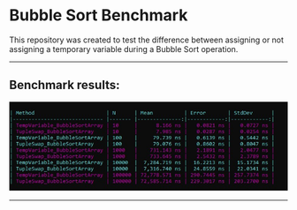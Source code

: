 # Bubble Sort Benchmark

This repository was created to test the difference between assigning or not assigning a temporary variable during a Bubble Sort operation.

---
## Benchmark results:

<img
  src="./bubble-sort-benchmark.jpeg"
  title="Benchmark Result">

---